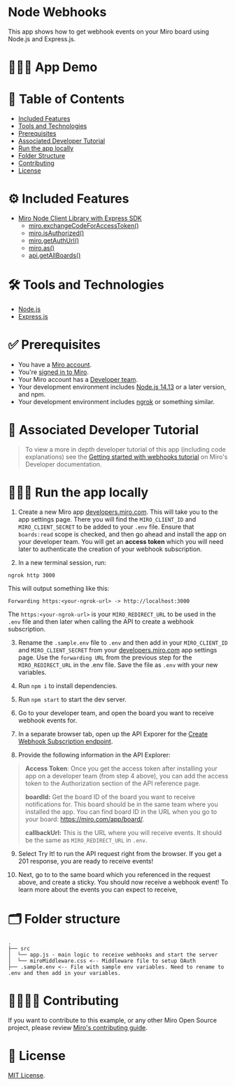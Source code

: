 # Node Webhooks

This app shows how to get webhook events on your Miro board using Node.js and Express.js.

# 👨🏻‍💻 App Demo

# 📒 Table of Contents

- [Included Features](#features)
- [Tools and Technologies](#tools)
- [Prerequisites](#prerequisites)
- [Associated Developer Tutorial](#tutorial)
- [Run the app locally](#run)
- [Folder Structure](#folder)
- [Contributing](#contributing)
- [License](#license)

# ⚙️ Included Features <a name="features"></a>

- [Miro Node Client Library with Express SDK](https://miroapp.github.io/api-clients/node/index.html)
  - [miro.exchangeCodeForAccessToken()](https://miroapp.github.io/api-clients/node/classes/index.Miro.html#exchangeCodeForAccessToken)
  - [miro.isAuthorized()](https://miroapp.github.io/api-clients/node/classes/index.Miro.html#isAuthorized)
  - [miro.getAuthUrl()](https://miroapp.github.io/api-clients/node/classes/index.Miro.html#getAuthUrl)
  - [miro.as()](https://miroapp.github.io/api-clients/node/classes/index.Miro.html#as)
  - [api.getAllBoards()](https://miroapp.github.io/api-clients/node/classes/index.MiroApi.html#getAllBoards)

# 🛠️ Tools and Technologies <a name="tools"></a>

- [Node.js](https://nodejs.org/en)
- [Express.js](https://expressjs.com/)

# ✅ Prerequisites <a name="prerequisites"></a>

- You have a [Miro account](https://miro.com/signup/).
- You're [signed in to Miro](https://miro.com/login/).
- Your Miro account has a [Developer team](https://developers.miro.com/docs/create-a-developer-team).
- Your development environment includes [Node.js 14.13](https://nodejs.org/en/download) or a later version, and npm.
- Your development environment includes [ngrok](https://ngrok.com/) or something similar.

# 📖 Associated Developer Tutorial <a name="tutorial"></a>

> To view a more in depth developer tutorial
> of this app (including code explanations) see the [Getting started with webhooks tutorial](https://developers.miro.com/docs/getting-started-with-webhooks) on Miro's Developer documentation.

# 🏃🏽‍♂️ Run the app locally <a name="run"></a>

1. Create a new Miro app [developers.miro.com](https://developers.miro.com/). This will take you to the app settings page. There you
   will find the `MIRO_CLIENT_ID` and `MIRO_CLIENT_SECRET` to be added to your `.env` file. Ensure that `boards:read` scope is checked,
   and then go ahead and install the app on your developer team. You will get an **access token** which you will need later to
   authenticate the creation of your webhook subscription.

2. In a new terminal session, run:

```
ngrok http 3000
```

This will output something like this:

```
Forwarding https:<your-ngrok-url> -> http://localhost:3000
```

The `https:<your-ngrok-url>` is your `MIRO_REDIRECT_URL` to be used in the `.env` file and then later when calling the API to create a webhook subscription.

3. Rename the `.sample.env` file to `.env` and then add in your `MIRO_CLIENT_ID` and `MIRO_CLIENT_SECRET` from your [developers.miro.com](https://developers.miro.com/) app settings page. Use the `forwarding URL` from the previous step for the `MIRO_REDIRECT_URL` in the .env file. Save the file as `.env` with your new variables.

4. Run `npm i` to install dependencies.

5. Run `npm start` to start the dev server.

6. Go to your developer team, and open the board you want to receive webhook events for.

7. In a separate browser tab, open up the API Exporer for the [Create Webhook Subscription endpoint](https://developers.miro.com/reference/create-board-subscription).

8. Provide the following information in the API Explorer:

> **Access Token**: Once you get the access token after installing your app on a developer team (from step 4 above), you can add the access token to the Authorization section of the API reference page.
>
> **boardId:** Get the board ID of the board you want to receive notifications for. This board should be in the same team where you installed the app. You can find board ID in the URL when you go to your board: https://miro.com/app/board/<boardId>.
>
> **callbackUrl:** This is the URL where you will receive events. It should be the same as `MIRO_REDIRECT_URL` in `.env`.

9. Select Try It! to run the API request right from the browser. If you get a 201 response, you are ready to receive events!

10. Next, go to to the same board which you referenced in the request above, and create a sticky. You should now receive a webhook event! To learn more about the events you can expect to receive,

# 🗂️ Folder structure <a name="folder"></a>

```
.
├── src
│  └── app.js - main logic to receive webhooks and start the server
│  └── miroMiddleware.css <-- Middleware file to setup OAuth
├── .sample.env <-- File with sample env variables. Need to rename to .env and then add in your variables.
```

# 🫱🏻‍🫲🏽 Contributing <a name="contributing"></a>

If you want to contribute to this example, or any other Miro Open Source project, please review [Miro's contributing guide](https://github.com/miroapp/app-examples/blob/main/CONTRIBUTING.md).

# 🪪 License <a name="license"></a>

[MIT License](https://github.com/miroapp/app-examples/blob/main/LICENSE).

